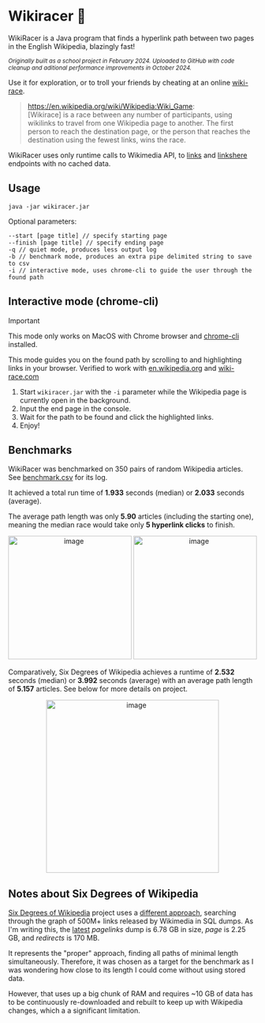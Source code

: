 # Wikiracer 🏁

WikiRacer is a Java program that finds a hyperlink path between two pages in the English Wikipedia, blazingly fast!

<sub>_Originally built as a school project in February 2024. Uploaded to GitHub with code cleanup and aditional performance improvements in October 2024._<sub>

Use it for exploration, or to troll your friends by cheating at an online [wiki-race](https://wiki-race.com/).

> https://en.wikipedia.org/wiki/Wikipedia:Wiki_Game: <br>
[Wikirace] is a race between any number of participants, using wikilinks to travel from one Wikipedia page to another. The first person to reach the destination page, or the person that reaches the destination using the fewest links, wins the race.

WikiRacer uses only runtime calls to Wikimedia API, to [links](https://www.mediawiki.org/wiki/API:Links) and [linkshere](https://www.mediawiki.org/wiki/API:Linkshere) endpoints with no cached data.

## Usage

```
java -jar wikiracer.jar
```
Optional parameters:
```
--start [page title] // specify starting page
--finish [page title] // specify ending page
-q // quiet mode, produces less output log
-b // benchmark mode, produces an extra pipe delimited string to save to csv
-i // interactive mode, uses chrome-cli to guide the user through the found path
```

## Interactive mode (chrome-cli)

> [!IMPORTANT]
> This mode only works on MacOS with Chrome browser and [chrome-cli](https://github.com/prasmussen/chrome-cli) installed.

This mode guides you on the found path by scrolling to and highlighting links in your browser. Verified to work with [en.wikipedia.org](https://en.wikipedia.org/) and [wiki-race.com](https://wiki-race.com/)

1. Start `wikiracer.jar` with the `-i` parameter while the Wikipedia page is currently open in the background.
2. Input the end page in the console.
3. Wait for the path to be found and click the highlighted links.
4. Enjoy!

## Benchmarks

WikiRacer was benchmarked on 350 pairs of random Wikipedia articles. See [benchmark.csv](benchmark/benchmark.csv) for its log.

It achieved a total run time of **1.933** seconds (median) or **2.033** seconds (average).

The average path length was only **5.90** articles (including the starting one), meaning the median race would take only **5 hyperlink clicks** to finish.

<p align="center">
<img height="250" alt="image" src="https://github.com/user-attachments/assets/0cd985ee-a4b0-4ade-8040-6ddc93e59a2a">
<img height="250" alt="image" src="https://github.com/user-attachments/assets/a67f1439-f641-4175-94cc-8b125eb34376">
</p>

Comparatively, Six Degrees of Wikipedia achieves a runtime of **2.532** seconds (median) or **3.992** seconds (average) with an average path length of **5.157** articles. See below for more details on project.

<p align="center">
<img height="350" alt="image" src="https://github.com/user-attachments/assets/623995ea-0d05-45cc-8b40-859b64d6a356">
</p>

## Notes about Six Degrees of Wikipedia
[Six Degrees of Wikipedia](https://www.sixdegreesofwikipedia.com/) project uses a [different approach](https://github.com/jwngr/sdow/blob/master/docs/data-source.md), searching through the graph of 500M+ links released by Wikimedia in SQL dumps. As I'm writing this, the [latest](https://dumps.wikimedia.org/enwiki/latest/) *pagelinks* dump is 6.78 GB in size, *page* is 2.25 GB, and *redirects* is 170 MB.

It represents the "proper" approach, finding all paths of minimal length simultaneously. Therefore, it was chosen as a target for the benchmark as I was wondering how close to its length I could come without using stored data. 

However, that uses up a big chunk of RAM and requires ~10 GB of data has to be continuously re-downloaded and rebuilt to keep up with Wikipedia changes, which a a significant limitation.
